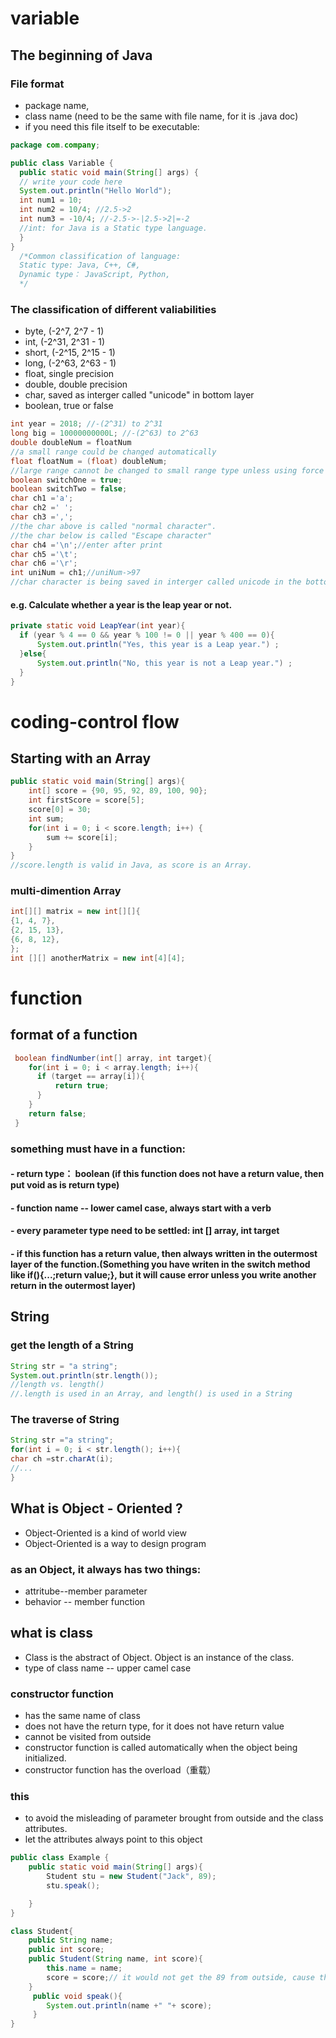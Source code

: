 # variable
## The beginning of Java
### File format 
- package name, 
- class name (need to be the same with file name, for it is .java doc)
- if you need this file itself to be executable:
```Java
package com.company;

public class Variable {
  public static void main(String[] args) {
  // write your code here
  System.out.println("Hello World");
  int num1 = 10;
  int num2 = 10/4; //2.5->2 
  int num3 = -10/4; //-2.5->-|2.5->2|=-2
  //int: for Java is a Static type language.
  }
}
  /*Common classification of language:
  Static type: Java, C++, C#,
  Dynamic type： JavaScript, Python,
  */
```
### The classification of different valiabilities
- byte, (-2^7, 2^7 - 1)
- int, (-2^31, 2^31 - 1)
- short, (-2^15, 2^15 - 1)
- long, (-2^63, 2^63 - 1)
- float, single precision
- double, double precision
- char, saved as interger called "unicode" in bottom layer
- boolean, true or false
```Java
int year = 2018; //-(2^31) to 2^31
long big = 10000000000L; //-(2^63) to 2^63
double doubleNum = floatNum 
//a small range could be changed automatically 
float floatNum = (float) doubleNum; 
//large range cannot be changed to small range type unless using force change method.
boolean switchOne = true;
boolean switchTwo = false;
char ch1 ='a';
char ch2 =' ';
char ch3 =',';
//the char above is called "normal character".
//the char below is called "Escape character"
char ch4 ='\n';//enter after print
char ch5 ='\t';
char ch6 ='\r';
int uniNum = ch1;//uniNum->97
//char character is being saved in interger called unicode in the bottom layer of computer. When it is //given to an interger type variability, the num would appear.
```
#### e.g. Calculate whether a year is the leap year or not.
```Java
private static void LeapYear(int year){
  if (year % 4 == 0 && year % 100 != 0 || year % 400 == 0){
      System.out.println("Yes, this year is a Leap year.") ;
  }else{
      System.out.println("No, this year is not a Leap year.") ;
  }
}
```
# coding-control flow
## Starting with an Array
```Java
public static void main(String[] args){
    int[] score = {90, 95, 92, 89, 100, 90};
    int firstScore = score[5];
    score[0] = 30;
    int sum;
    for(int i = 0; i < score.length; i++) {
        sum += score[i];
    }
}
//score.length is valid in Java, as score is an Array.
```
### multi-dimention Array
```Java
int[][] matrix = new int[][]{
{1, 4, 7},
{2, 15, 13},
{6, 8, 12},
};
int [][] anotherMatrix = new int[4][4];
```
# function
## format of a function
```Java
 boolean findNumber(int[] array, int target){
    for(int i = 0; i < array.length; i++){
      if (target == array[i]){
          return true;
      }
    }
    return false;
 }
```
### something must have in a function:
#### - return type： boolean (if this function does not have a return value, then put void as is return type)
#### - function name -- lower camel case, always start with a verb
#### - every parameter type need to be settled: int [] array, int target
#### - if this function has a return value, then always written in the **outermost layer** of the function.(Something you have writen in the switch method like if(){...;return value;}, but it will cause error unless you write another return in the outermost layer)

## String
### get the length of a String

```java
String str = "a string";
System.out.println(str.length());
//length vs. length()
//.length is used in an Array, and length() is used in a String
```
### The traverse of String
```Java
String str ="a string";
for(int i = 0; i < str.length(); i++){
char ch =str.charAt(i);
//...
}
```
## What is Object - Oriented ?
- Object-Oriented is a kind of world view
- Object-Oriented is a way to design program
### as an Object, it always has two things:
- attritube--member parameter
- behavior -- member function
## what is class
- Class is the abstract of Object. Object is an instance of the class.
- type of class name -- upper camel case
### constructor function
- has the same name of class
- does not have the return type, for it does not have return value
- cannot be visited from outside
- constructor function is called automatically when the object being initialized.
- constructor function has the overload（重载）
### this
- to avoid the misleading of parameter brought from outside and the class attributes.
- let the attributes always point to this object 
```Java
public class Example {
    public static void main(String[] args){
        Student stu = new Student("Jack", 89);
        stu.speak();

    }
}

class Student{
    public String name;
    public int score;
    public Student(String name, int score){
        this.name = name;
        score = score;// it would not get the 89 from outside, cause this is missing.
    }
     public void speak(){
        System.out.println(name +" "+ score);
     }
}
```
